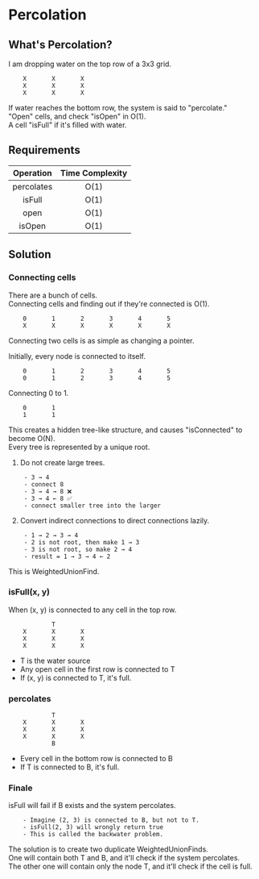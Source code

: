 # Percolation

## What's Percolation?

I am dropping water on the top row of a 3x3 grid.

        X       X       X
        X       X       X
        X       X       X

If water reaches the bottom row, the system is said to "percolate."  
"Open" cells, and check "isOpen" in O(1).  
A cell "isFull" if it's filled with water.

## Requirements

| Operation  | Time Complexity |
|:----------:|:---------------:|
| percolates |      O(1)       |
|   isFull   |      O(1)       |
|    open    |      O(1)       |
|   isOpen   |      O(1)       |

## Solution

### Connecting cells

There are a bunch of cells.  
Connecting cells and finding out if they're connected is O(1).

        0       1       2       3       4       5
        X       X       X       X       X       X

Connecting two cells is as simple as changing a pointer.

Initially, every node is connected to itself.

        0       1       2       3       4       5
        0       1       2       3       4       5

Connecting 0 to 1.

        0       1
        1       1

This creates a hidden tree-like structure, and causes "isConnected" to become O(N).  
Every tree is represented by a unique root.

1. Do not create large trees.

        - 3 → 4
        - connect 8
        - 3 → 4 → 8 ❌ 
        - 3 → 4 ← 8 ✅
        - connect smaller tree into the larger

2. Convert indirect connections to direct connections lazily.

        - 1 → 2 → 3 → 4
        - 2 is not root, then make 1 → 3
        - 3 is not root, so make 2 → 4
        - result = 1 → 3 → 4 ← 2

This is WeightedUnionFind.

### isFull(x, y)

When (x, y) is connected to any cell in the top row.

                T
        X       X       X
        X       X       X
        X       X       X

- T is the water source
- Any open cell in the first row is connected to T
- If (x, y) is connected to T, it's full.

### percolates

                T
        X       X       X
        X       X       X
        X       X       X
                B

- Every cell in the bottom row is connected to B
- If T is connected to B, it's full.

### Finale

isFull will fail if B exists and the system percolates.

        - Imagine (2, 3) is connected to B, but not to T. 
        - isFull(2, 3) will wrongly return true
        - This is called the backwater problem. 

The solution is to create two duplicate WeightedUnionFinds.  
One will contain both T and B, and it'll check if the system percolates.  
The other one will contain only the node T, and it'll check if the cell is full. 
